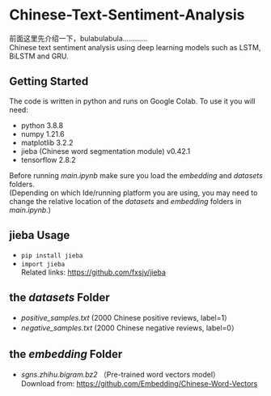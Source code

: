 # Chinese-Text-Sentiment-Analysis

前面这里先介绍一下，bulabulabula............  
Chinese text sentiment analysis using deep learning models such as LSTM, BiLSTM and GRU.

## Getting Started

The code is written in python and runs on Google Colab. To use it you will need:
* python 3.8.8
* numpy 1.21.6 
* matplotlib 3.2.2 
* jieba (Chinese word segmentation module) v0.42.1 
* tensorflow 2.8.2

Before running <I>main.ipynb</I> make sure you load the <I>embedding</I> and <I>datasets</I> folders.  
(Depending on which Ide/running platform you are using, you may need to change the relative location of the <I>datasets</I> and <I>embedding</I> folders in <I>main.ipynb</I>.)

## jieba Usage
* `pip install jieba`
* `import jieba` <br />Related links: https://github.com/fxsjy/jieba

## the <I>datasets</I> Folder 
* <I>positive_samples.txt</I> (2000 Chinese positive reviews, label=1）
* <I>negative_samples.txt</I> (2000 Chinese negative reviews, label=0）

## the <I>embedding</I> Folder  
* <I>sgns.zhihu.bigram.bz2</I> （Pre-trained word vectors model）<br />Download from: https://github.com/Embedding/Chinese-Word-Vectors

